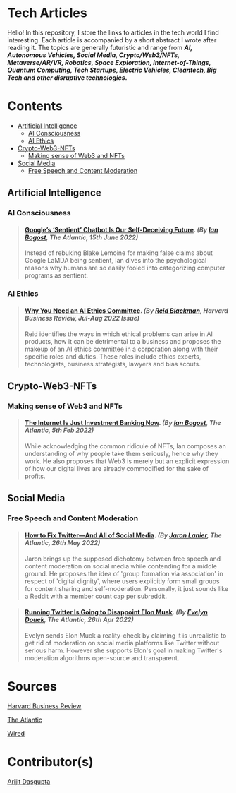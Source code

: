 

# Tech Articles
Hello! In this repository, I store the links to articles in the tech world I find interesting. Each article is accompanied by a short abstract I wrote after reading it. The topics are generally futuristic and range from ***AI, Autonomous Vehicles, Social Media, Crypto/Web3/NFTs, Metaverse/AR/VR, Robotics, Space Exploration, Internet-of-Things, Quantum Computing, Tech Startups, Electric Vehicles, Cleantech, Big Tech and other disruptive technologies*.**

# Contents
 * [Artificial Intelligence](#artificial-intelligence)
	* [AI Consciousness](#ai-consciousness)
	* [AI Ethics](#ai-ethics)
* [Crypto-Web3-NFTs](#crypto-web3-nfts)
	* [Making sense of Web3 and NFTs](#making-sense-of-web3-and-nfts)
* [Social Media](#social-media)
	* [Free Speech and Content Moderation](#free-speech-and-content-moderation)

## Artificial Intelligence

### AI Consciousness

>  #### [Google’s ‘Sentient’ Chatbot Is Our Self-Deceiving Future](https://www.theatlantic.com/technology/archive/2022/06/google-engineer-sentient-ai-chatbot/661273/). *(By [Ian Bogost](https://www.theatlantic.com/author/ian-bogost/), The Atlantic, 15th June 2022)* 
>  Instead of rebuking Blake Lemoine for making false claims about Google LaMDA being sentient, Ian dives into the psychological reasons why humans are so easily fooled into categorizing computer programs as sentient. 

### AI Ethics

>  #### [Why You Need an AI Ethics Committee](https://hbr.org/2022/07/why-you-need-an-ai-ethics-committee). *(By [Reid Blackman](https://www.reidblackman.com/about/), Harvard Business Review, Jul-Aug 2022 Issue)*
>  Reid identifies the ways in which ethical problems can arise in AI products, how it can be detrimental to a business and proposes the makeup of an AI ethics committee in a corporation along with their specific roles and duties. These roles include ethics experts, technologists, business strategists, lawyers and bias scouts.

## Crypto-Web3-NFTs

### Making sense of Web3 and NFTs

>  #### [The Internet Is Just Investment Banking Now](https://www.theatlantic.com/technology/archive/2022/02/future-internet-blockchain-investment-banking/621480/). *(By [Ian Bogost](https://www.theatlantic.com/author/ian-bogost/), The Atlantic, 5th Feb 2022)*
>  While acknowledging the common ridicule of NFTs, Ian composes an understanding of why people take them seriously, hence why they work. He also proposes that Web3 is merely but an explicit expression of how our digital lives are already commodified for the sake of profits.

## Social Media

### Free Speech and Content Moderation

>  #### [How to Fix Twitter—And All of Social Media](https://www.theatlantic.com/technology/archive/2022/05/how-to-fix-twitter-social-media/629951/). *(By [Jaron Lanier](https://www.theatlantic.com/author/jaron-lanier/), The Atlantic, 26th May 2022)*
>  Jaron brings up the supposed dichotomy between free speech and content moderation on social media while contending for a middle ground. He proposes the idea of 'group formation via association' in respect of 'digital dignity', where users explicitly form small groups for content sharing and self-moderation. Personally, it just sounds like a Reddit with a member count cap per subreddit. 

>  #### [Running Twitter Is Going to Disappoint Elon Musk](https://www.theatlantic.com/ideas/archive/2022/04/elon-musk-twitter-free-speech/629673/). *(By [Evelyn Douek](https://www.theatlantic.com/author/evelyn-douek/), The Atlantic, 26th Apr 2022)*
>  Evelyn sends Elon Muck a reality-check by claiming it is unrealistic to get rid of moderation on social media platforms like Twitter without serious harm. However she supports Elon's goal in making Twitter's moderation algorithms open-source and transparent.

# Sources

[Harvard Business Review](https://hbr.org/)

[The Atlantic](https://www.theatlantic.com/world/)

[Wired](https://www.wired.com/)

# Contributor(s)

[Arijit Dasgupta](https://www.arijitdasgupta.com/)

